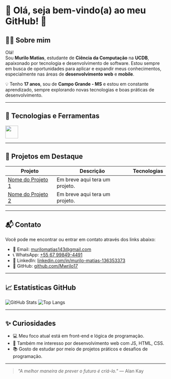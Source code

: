 # 👋 Olá, seja bem-vindo(a) ao meu GitHub! 🌱

## 👨‍💻 Sobre mim

Olá!  
Sou **Murilo Matias**, estudante de **Ciência da Computação** na **UCDB**, apaixonado por tecnologia e desenvolvimento de software. Estou sempre em busca de oportunidades para aplicar e expandir meus conhecimentos, especialmente nas áreas de **desenvolvimento web** e **mobile**.

💡 Tenho **17 anos**, sou de **Campo Grande - MS** e estou em constante aprendizado, sempre explorando novas tecnologias e boas práticas de desenvolvimento.

---

## 🧰 Tecnologias e Ferramentas

<div style="display: flex; gap: 12px;">
  <img src="https://cdn.jsdelivr.net/gh/devicons/devicon/icons/python/python-original.svg" width="40" />
</div>

---

## 🚀 Projetos em Destaque

| Projeto | Descrição | Tecnologias |
|--------|-----------|-------------|
| [Nome do Projeto 1](#) | Em breve aqui tera um projeto. | 
| [Nome do Projeto 2](#) | Em breve aqui tera um projeto. | 

---

## 📬 Contato

Você pode me encontrar ou entrar em contato através dos links abaixo:

- 📧 Email: [murilomatias143@gmail.com](mailto:murilomatias143@gmail.com)  
- 📞 WhatsApp: [+55 67 99849-4491](https://wa.me/5567998494491)  
- 💼 LinkedIn: [linkedin.com/in/murilo-matias-136353373](https://www.linkedin.com/in/murilo-matias-136353373/)  
- 🐙 GitHub: [github.com/Mwrilo17](https://github.com/Mwrilo17)

---

## 📈 Estatísticas GitHub

![GitHub Stats](https://github-readme-stats.vercel.app/api?username=Mwrilo17&show_icons=true&theme=dark)
![Top Langs](https://github-readme-stats.vercel.app/api/top-langs/?username=Mwrilo17&layout=compact&theme=dark)

---

## ✨ Curiosidades

- 💻 Meu foco atual está em front-end e lógica de programação.
- 📱 Também me interesso por desenvolvimento web com JS, HTML, CSS.
- 📚 Gosto de estudar por meio de projetos práticos e desafios de programação.

---

> _"A melhor maneira de prever o futuro é criá-lo."_ — Alan Kay

